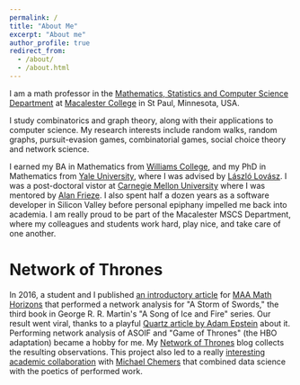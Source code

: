```yaml
---
permalink: /
title: "About Me"
excerpt: "About me"
author_profile: true
redirect_from: 
  - /about/
  - /about.html
---
```


I am a math professor in the [Mathematics, Statistics and Computer Science Department](https://www.macalester.edu/mscs/) at [Macalester College](https://www.macalester.edu) in St Paul, Minnesota, USA.

I study combinatorics and graph theory, along with their applications to computer science. My research interests include random walks, random graphs, pursuit-evasion games, combinatorial games, social choice theory and network science.  


I earned my BA in Mathematics from [Williams College](https://math.williams.edu/), and my PhD in Mathematics from [Yale University](https://math.yale.edu/), where I was advised by [László Lovász](https://web.cs.elte.hu/~lovasz/). I was a post-doctoral vistor at [Carnegie Mellon University](https://www.cmu.edu/math/index.html) where I was mentored by [Alan Frieze](https://www.math.cmu.edu/~af1p/). I also spent half a dozen years as a software developer in Silicon Valley before personal epiphany impelled me back into academia. I am really proud to be part of the Macalester MSCS Department, where my colleagues  and students work hard, play nice, and take care of one another.

Network of Thrones
====

In 2016, a student and I published [an introductory article](https://www.maa.org/sites/default/files/pdf/Mathhorizons/NetworkofThrones%20%281%29.pdf) for [MAA Math Horizons](https://www.maa.org/press/periodicals/math-horizons) that performed a network analysis for "A Storm of Swords," the third book in George R. R. Martin's "A Song of Ice and Fire" series. Our result went viral, thanks to a playful [Quartz article by Adam Epstein](http://qz.com/650796/mathematicians-mapped-out-every-game-of-thrones-relationship-to-find-the-main-character/) about it. Performing network analysis of ASOIF and "Game of Thrones" (the HBO adaptation) became a hobby for me. My [Network of Thrones](https://networkofthrones.wordpress.com/) blog collects the resulting observations. This project also led to a really [interesting academic collaboration](https://drive.google.com/open?id=0ByVwdYPtCB8eQngtdUljZFgyRUE) with [Michael Chemers](https://theater.ucsc.edu/faculty/chemers) that combined data science with the poetics of performed work. 

